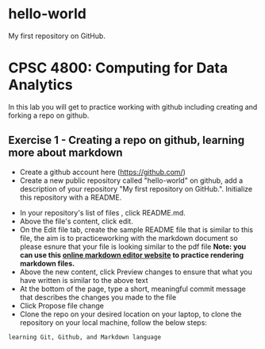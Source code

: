 # hello-world
My first repository on GitHub.
# CPSC 4800: Computing for Data Analytics
In this lab you will get to practice working with github including creating and forking a repo on github.
## Exercise 1 - Creating a repo on github, learning more about markdown
* Create a github account here (https://github.com/)
* Create a new public repository called "hello-world" on github, add a description of your repository "My first repository on GitHub.". Initialize this repository with a README.
- In your repository's list of files , click README.md.
- Above the file's content, click edit.
- On the Edit file tab, create the sample README file that is similar to this file, the aim is to practiceworking with the markdown document so please esnure that your file is       looking similar to the pdf file **Note: you can use this [online markdown editor website](https://dillinger.io/) to practice rendering markdown files.**
- Above the new content, click Preview changes to ensure that what you have written is similar to the above text
- At the bottom of the page, type a short, meaningful commit message that describes the changes you made to the file
- Click Propose file change
- Clone the repo on your desired location on your laptop, to clone the repository on your local machine, follow the below steps:
```sh
learning Git, Github, and Markdown language
````
